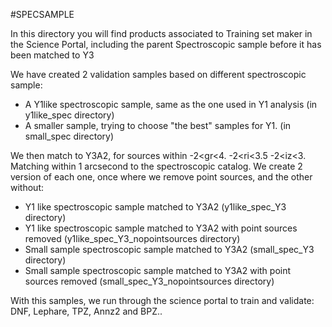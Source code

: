 #SPECSAMPLE

In this directory you will find products associated to Training set maker in the Science Portal, including the parent Spectroscopic sample before it has been matched to Y3

We have created 2 validation samples based on different spectroscopic sample: 

- A Y1like spectroscopic sample, same as the one used in Y1 analysis (in y1like_spec directory)
- A smaller sample, trying to choose "the best" samples for Y1.      (in small_spec directory)

We then match to Y3A2, for sources within -2<gr<4.  -2<ri<3.5   -2<iz<3.  Matching within 1 arcsecond to the spectroscopic catalog.
We create 2 version of each one, once where we remove point sources, and the other without:

- Y1 like spectroscopic sample matched to Y3A2  (y1like_spec_Y3 directory)
- Y1 like spectroscopic sample matched to Y3A2 with point sources removed (y1like_spec_Y3_nopointsources directory)
- Small sample spectroscopic sample matched to Y3A2 (small_spec_Y3 directory)
- Small sample spectroscopic sample matched to Y3A2 with point sources removed (small_spec_Y3_nopointsources directory)


With this samples, we run through the science portal to train and validate: DNF, Lephare, TPZ, Annz2 and BPZ..

